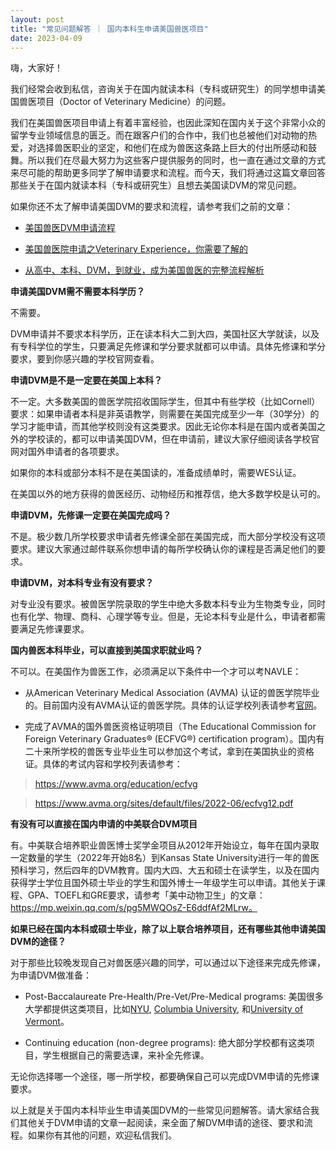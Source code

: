 ```yaml
---
layout: post
title: "常见问题解答 ｜ 国内本科生申请美国兽医项目"
date: 2023-04-09
---
```


嗨，大家好！


我们经常会收到私信，咨询关于在国内就读本科（专科或研究生）的同学想申请美国兽医项目（Doctor of Veterinary Medicine）的问题。


我们在美国兽医项目申请上有着丰富经验，也因此深知在国内关于这个非常小众的留学专业领域信息的匮乏。而在跟客户们的合作中，我们也总被他们对动物的热爱，对选择兽医职业的坚定，和他们在成为兽医这条路上巨大的付出所感动和鼓舞。所以我们在尽最大努力为这些客户提供服务的同时，也一直在通过文章的方式来尽可能的帮助更多同学了解申请要求和流程。而今天，我们将通过这篇文章回答那些关于在国内就读本科（专科或研究生）且想去美国读DVM的常见问题。


如果你还不太了解申请美国DVM的要求和流程，请参考我们之前的文章：

+ [美国兽医DVM申请流程](https://www.tessay.org/blog/2018/10/05/vmcas)

+ [美国兽医院申请之Veterinary Experience，你需要了解的](https://www.tessay.org/blog/2022/04/15/veterinary-experience)

+ [从高中、本科、DVM，到就业，成为美国兽医的完整流程解析](https://www.tessay.org/blog/2023/03/20/dvm-whole-process)


**申请美国DVM需不需要本科学历？**


不需要。


DVM申请并不要求本科学历，正在读本科大二到大四，美国社区大学就读，以及有专科学位的学生，只要满足先修课和学分要求就都可以申请。具体先修课和学分要求，要到你感兴趣的学校官网查看。


**申请DVM是不是一定要在美国上本科？**


不一定。大多数美国的兽医学院招收国际学生，但其中有些学校（比如Cornell）要求：如果申请者本科是非英语教学，则需要在美国完成至少一年（30学分）的学习才能申请，而其他学校则没有这类要求。因此无论你本科是在国内或者美国之外的学校读的，都可以申请美国DVM，但在申请前，建议大家仔细阅读各学校官网对国外申请者的各项要求。


如果你的本科或部分本科不是在美国读的，准备成绩单时，需要WES认证。


在美国以外的地方获得的兽医经历、动物经历和推荐信，绝大多数学校是认可的。


**申请DVM，先修课一定要在美国完成吗？**


不是。极少数几所学校要求申请者先修课全部在美国完成，而大部分学校没有这项要求。建议大家通过邮件联系你想申请的每所学校确认你的课程是否满足他们的要求。


**申请DVM，对本科专业有没有要求？**


对专业没有要求。被兽医学院录取的学生中绝大多数本科专业为生物类专业，同时也有化学、物理、商科、心理学等专业。但是，无论本科专业是什么，申请者都需要满足先修课要求。


**国内兽医本科毕业，可以直接到美国求职就业吗？**


不可以。在美国作为兽医工作，必须满足以下条件中一个才可以考NAVLE：


+ 从American Veterinary Medical Association (AVMA) 认证的兽医学院毕业的。目前国内没有AVMA认证的兽医学院。具体的认证学校列表请参考[官网](https://www.avma.org/education/center-for-veterinary-accreditation/accredited-veterinary-colleges)。


+ 完成了AVMA的国外兽医资格证明项目（The Educational Commission for Foreign Veterinary Graduates® (ECFVG®) certification program）。国内有二十来所学校的兽医专业毕业生可以参加这个考试，拿到在美国执业的资格证。具体的考试内容和学校列表请参考：

> https://www.avma.org/education/ecfvg


> https://www.avma.org/sites/default/files/2022-06/ecfvg12.pdf



**有没有可以直接在国内申请的中美联合DVM项目**


有。中美联合培养职业兽医博士奖学金项目从2012年开始设立，每年在国内录取一定数量的学生（2022年开始8名）到Kansas State University进行一年的兽医预科学习，然后四年的DVM教育。国内大四、大五和硕士在读学生，以及在国内获得学士学位且国外硕士毕业的学生和国外博士一年级学生可以申请。其他关于课程、GPA、TOEFL和GRE要求，请参考「美中动物卫生」的文章：https://mp.weixin.qq.com/s/pg5MWQOsZ-E6ddfAf2MLrw。


**如果已经在国内本科或硕士毕业，除了以上联合培养项目，还有哪些其他申请美国DVM的途径？**


对于那些比较晚发现自己对兽医感兴趣的同学，可以通过以下途径来完成先修课，为申请DVM做准备：


+ Post-Baccalaureate Pre-Health/Pre-Vet/Pre-Medical programs: 美国很多大学都提供这类项目，比如[NYU](https://cas.nyu.edu/postbacc.html), [Columbia University](https://www.gs.columbia.edu/content/postbac-premed-program), 和[University of Vermont](https://learn.uvm.edu/program_course/post-baccalaureate-veterinarian-dvm/)。


+ Continuing education (non-degree programs): 绝大部分学校都有这类项目，学生根据自己的需要选课，来补全先修课。



无论你选择哪一个途径，哪一所学校，都要确保自己可以完成DVM申请的先修课要求。


以上就是关于国内本科毕业生申请美国DVM的一些常见问题解答。请大家结合我们其他关于DVM申请的文章一起阅读，来全面了解DVM申请的途径、要求和流程。如果你有其他的问题，欢迎私信我们。


